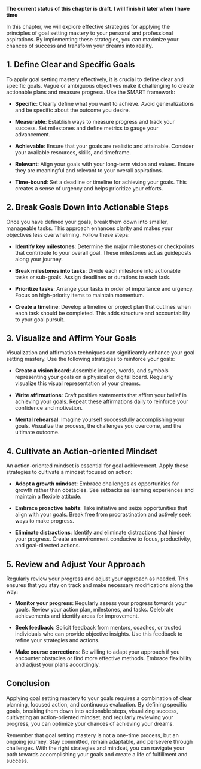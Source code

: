**The current status of this chapter is draft. I will finish it later when I have time**

In this chapter, we will explore effective strategies for applying the principles of goal setting mastery to your personal and professional aspirations. By implementing these strategies, you can maximize your chances of success and transform your dreams into reality.

**1. Define Clear and Specific Goals**
--------------------------------------

To apply goal setting mastery effectively, it is crucial to define clear and specific goals. Vague or ambiguous objectives make it challenging to create actionable plans and measure progress. Use the SMART framework:

* **Specific**: Clearly define what you want to achieve. Avoid generalizations and be specific about the outcome you desire.

* **Measurable**: Establish ways to measure progress and track your success. Set milestones and define metrics to gauge your advancement.

* **Achievable**: Ensure that your goals are realistic and attainable. Consider your available resources, skills, and timeframe.

* **Relevant**: Align your goals with your long-term vision and values. Ensure they are meaningful and relevant to your overall aspirations.

* **Time-bound**: Set a deadline or timeline for achieving your goals. This creates a sense of urgency and helps prioritize your efforts.

**2. Break Goals Down into Actionable Steps**
---------------------------------------------

Once you have defined your goals, break them down into smaller, manageable tasks. This approach enhances clarity and makes your objectives less overwhelming. Follow these steps:

* **Identify key milestones**: Determine the major milestones or checkpoints that contribute to your overall goal. These milestones act as guideposts along your journey.

* **Break milestones into tasks**: Divide each milestone into actionable tasks or sub-goals. Assign deadlines or durations to each task.

* **Prioritize tasks**: Arrange your tasks in order of importance and urgency. Focus on high-priority items to maintain momentum.

* **Create a timeline**: Develop a timeline or project plan that outlines when each task should be completed. This adds structure and accountability to your goal pursuit.

**3. Visualize and Affirm Your Goals**
--------------------------------------

Visualization and affirmation techniques can significantly enhance your goal setting mastery. Use the following strategies to reinforce your goals:

* **Create a vision board**: Assemble images, words, and symbols representing your goals on a physical or digital board. Regularly visualize this visual representation of your dreams.

* **Write affirmations**: Craft positive statements that affirm your belief in achieving your goals. Repeat these affirmations daily to reinforce your confidence and motivation.

* **Mental rehearsal**: Imagine yourself successfully accomplishing your goals. Visualize the process, the challenges you overcome, and the ultimate outcome.

**4. Cultivate an Action-oriented Mindset**
-------------------------------------------

An action-oriented mindset is essential for goal achievement. Apply these strategies to cultivate a mindset focused on action:

* **Adopt a growth mindset**: Embrace challenges as opportunities for growth rather than obstacles. See setbacks as learning experiences and maintain a flexible attitude.

* **Embrace proactive habits**: Take initiative and seize opportunities that align with your goals. Break free from procrastination and actively seek ways to make progress.

* **Eliminate distractions**: Identify and eliminate distractions that hinder your progress. Create an environment conducive to focus, productivity, and goal-directed actions.

**5. Review and Adjust Your Approach**
--------------------------------------

Regularly review your progress and adjust your approach as needed. This ensures that you stay on track and make necessary modifications along the way:

* **Monitor your progress**: Regularly assess your progress towards your goals. Review your action plan, milestones, and tasks. Celebrate achievements and identify areas for improvement.

* **Seek feedback**: Solicit feedback from mentors, coaches, or trusted individuals who can provide objective insights. Use this feedback to refine your strategies and actions.

* **Make course corrections**: Be willing to adapt your approach if you encounter obstacles or find more effective methods. Embrace flexibility and adjust your plans accordingly.

**Conclusion**
--------------

Applying goal setting mastery to your goals requires a combination of clear planning, focused action, and continuous evaluation. By defining specific goals, breaking them down into actionable steps, visualizing success, cultivating an action-oriented mindset, and regularly reviewing your progress, you can optimize your chances of achieving your dreams.

Remember that goal setting mastery is not a one-time process, but an ongoing journey. Stay committed, remain adaptable, and persevere through challenges. With the right strategies and mindset, you can navigate your path towards accomplishing your goals and create a life of fulfillment and success.
